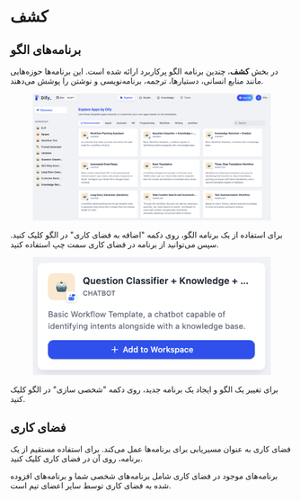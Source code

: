 # کشف

## برنامه‌های الگو

در بخش **کشف**، چندین برنامه الگو پرکاربرد ارائه شده است. این برنامه‌ها حوزه‌هایی مانند منابع انسانی، دستیارها، ترجمه، برنامه‌نویسی و نوشتن را پوشش می‌دهند.

<figure><img src="../../.gitbook/assets/explore-apps-by-dify.png" alt=""><figcaption></figcaption></figure>

برای استفاده از یک برنامه الگو، روی دکمه "اضافه به فضای کاری" در الگو کلیک کنید. سپس می‌توانید از برنامه در فضای کاری سمت چپ استفاده کنید.

<figure><img src="../../.gitbook/assets/create-app (3).png" alt=""><figcaption></figcaption></figure>

برای تغییر یک الگو و ایجاد یک برنامه جدید، روی دکمه "شخصی سازی" در الگو کلیک کنید.

## فضای کاری

فضای کاری به عنوان مسیریابی برای برنامه‌ها عمل می‌کند. برای استفاده مستقیم از یک برنامه، روی آن در فضای کاری کلیک کنید.

برنامه‌های موجود در فضای کاری شامل برنامه‌های شخصی شما و برنامه‌های افزوده شده به فضای کاری توسط سایر اعضای تیم است. 
